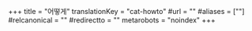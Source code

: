 +++
title = "어떻게"
translationKey = "cat-howto"
#url = ""
#aliases = [""]
#relcanonical = ""
#redirectto = ""
metarobots = "noindex"
+++
